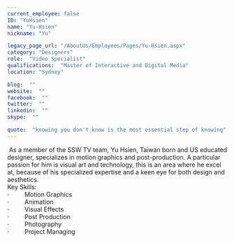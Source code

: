 ```yaml
---
current_employee: false
ID: "YuHsien"
name: "Yu-Hsien"
nickname: "Yu"

legacy_page_url: "/AboutUs/Employees/Pages/Yu-Hsien.aspx"
category: "Designers"
role:  "Video Specialist"
qualifications:  "Master of Interactive and Digital Media"
location: "Sydney"

blog:  ""
website:  ""
facebook:  ""
twitter:  ""
linkedin:  ""
skype:  ""

quote:  "knowing you don't know is the most essential step of knowing"
---
```


​​​ As a member of the SSW TV team, Yu Hsien, Taiwan born and US educated designer, specializes in motion graphics and post-production. A particular passion for him is visual art and technology, this is an area where he excel at, because of his specialized expertise and a keen eye for both design and aesthetics.   
Key Skills:  
·         Motion Graphics  
·         Animation  
·         Visual Effects  
·         Post Production  
·         Photography  
·         Project Managing   